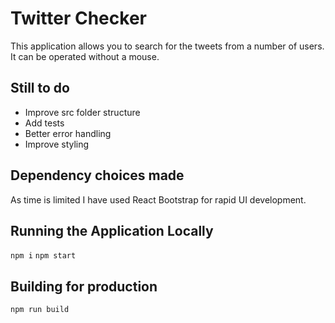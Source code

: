 # Twitter Checker

This application allows you to search for the tweets from a number of users. It can be operated without a mouse.

## Still to do

- Improve src folder structure
- Add tests
- Better error handling
- Improve styling

## Dependency choices made

As time is limited I have used React Bootstrap for rapid UI development.

## Running the Application Locally

`npm i`
`npm start`

## Building for production

`npm run build`
